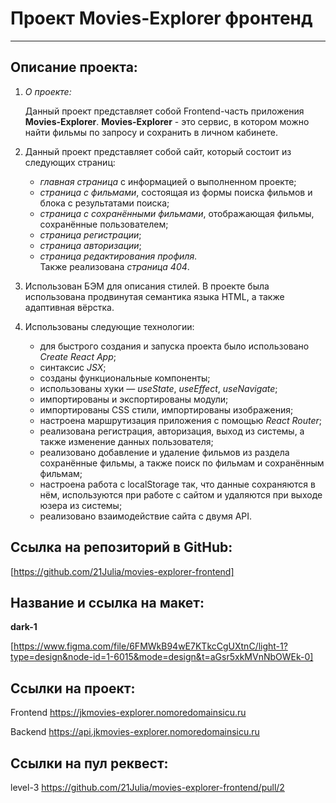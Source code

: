 # Проект Movies-Explorer фронтенд

___

## Описание проекта:

1. *О проекте:*

    Данный проект представляет собой Frontend-часть приложения **Movies-Explorer**.
    **Movies-Explorer** - это сервис, в котором можно найти фильмы по запросу и сохранить в личном кабинете.

2. Данный проект представляет собой сайт, который состоит из следующих страниц:
    * *главная страница* с информацией о выполненном проекте;
    * *страница с фильмами*, состоящая из формы поиска фильмов и блока с результатами поиска;
    * *страница с сохранёнными фильмами*, отображающая фильмы, сохранённые пользователем;
    * *страница регистрации*;
    * *страница авторизации*;
    * *страница редактирования профиля*.  
  Также реализована *страница 404*.

3. Использован БЭМ для описания стилей. В проекте была использована продвинутая семантика языка HTML, а также адаптивная вёрстка.

4. Использованы следующие технологии:
    * для быстрого создания и запуска проекта было использовано *Create React App*;
    * синтаксис *JSX*;
    * созданы функциональные компоненты;
    * использованы хуки — *useState*, *useEffect*, *useNavigate*;
    * импортированы и экспортированы модули;
    * импортированы CSS стили, импортированы изображения;
    * настроена маршрутизация приложения с помощью *React Router*;
    * реализована регистрация, авторизация, выход из системы, а также изменение данных пользователя;
    * реализовано добавление и удаление фильмов из раздела сохранённые фильмы, а также поиск по фильмам и сохранённым фильмам;
    * настроена работа с localStorage так, что данные сохраняются в нём, используются при работе с сайтом и удаляются при выходе юзера из системы;
    * реализовано взаимодействие сайта с двумя API.

## Ссылка на репозиторий в GitHub:

[https://github.com/21Julia/movies-explorer-frontend]

## Название и ссылка на макет:

**dark-1**

[https://www.figma.com/file/6FMWkB94wE7KTkcCgUXtnC/light-1?type=design&node-id=1-6015&mode=design&t=aGsr5xkMVnNbOWEk-0]

## Ссылки на проект:

Frontend https://jkmovies-explorer.nomoredomainsicu.ru

Backend https://api.jkmovies-explorer.nomoredomainsicu.ru

## Ссылки на пул реквест:

level-3
https://github.com/21Julia/movies-explorer-frontend/pull/2 